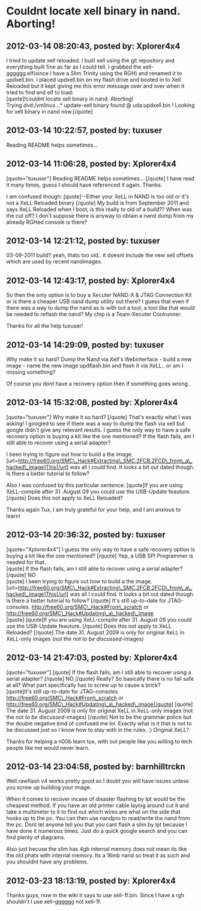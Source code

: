 # Couldnt locate xell binary in nand. Aborting!

## 2012-03-14 08:20:43, posted by: Xplorer4x4

I tried to update xell reloaded. I built xell using the git repository and everything built fine as far as I could tell. I grabbed the xell-gggggg.elf(since I have a Slim Trinity using the RGH) and renamed it to updxell.bin. I placed updxell.bin on my flash drive and booted in to Xell Reloaded but it kept giving me this error message over and over when it tried to find and elf to load:  
 [quote]!couldnt locate xell binary in nand. Aborting!  
 Trying dvd:/vmlinux...* update-xell binary found @ uda:updxell.bin ! Looking for xell binary in nand now.[/quote]

## 2012-03-14 10:22:57, posted by: tuxuser

Reading README helps sometimes...

## 2012-03-14 11:06:28, posted by: Xplorer4x4

[quote="tuxuser"] Reading README helps sometimes... [/quote] I have read it many times, guess I should have referenced it again. Thanks.  
   
 I am confused though: [quote]--Either your XeLL in NAND is too old or it's not a XeLL Reloaded binary [/quote] My build is from September 2011 and says XeLL Reloaded when I boot, is this really to old of a build?? When was the cut off? I don't suppose there is anyway to obtain a nand dump from my already RGHed console is there?

## 2012-03-14 12:21:12, posted by: tuxuser

03-09-2011 build? yeah, thats too old.. it doesnt include the new xell offsets which are used by recent nandimages.

## 2012-03-14 12:43:17, posted by: Xplorer4x4

So then the only option is to buy a Xecuter NAND-X & JTAG Connection Kit or is there a cheaper USB nand dump utility out there? I guess that even if there was a way to dump the nand as is with out a tool, a tool like that would be needed to reflash the nand? My chip is a Team-Xecuter Coolrunner.  
   
 Thanks for all the help tuxuser!

## 2012-03-14 14:29:09, posted by: tuxuser

Why make it so hard? Dump the Nand via Xell's Webinterface - build a new image - name the new image updflash.bin and flash it via XeLL.. or am I missing something?  
   
 Of course you dont have a recovery option then if something goes wrong..

## 2012-03-14 15:32:08, posted by: Xplorer4x4

[quote="tuxuser"] Why make it so hard? [/quote] That's exactly what I was asking! I googled to see if there was a way to dump the flash via xell but google didn't give any relevant results. I guess the only way to have a safe recovery option is buying a kit like the one mentioned? If the flash fails, am I still able to recover using a serial adapter?  
   
 I been trying to figure out how to build a the image. [url=http://free60.org/SMC\_Hack#Extracting\_SMC.2FCB.2FCD\_from\_a\_hacked\_image]This[/url] was all I could find. It looks a bit out dated though. Is there a better tutorial to follow?  
   
 Also I was confused by this particular sentence: [quote]If you are using XeLL-compile after 31. August 09 you could use the USB-Update feauture. [/quote] Does this not apply to XeLL Reloaded?  
   
 Thanks again Tux, I am truly grateful for your help, and I am anxious to learn!

## 2012-03-14 20:36:32, posted by: tuxuser

[quote="Xplorer4x4"] I guess the only way to have a safe recovery option is buying a kit like the one mentioned? [/quote] Yep, a USB SPI Programmer is needed for that.  
 [quote] If the flash fails, am I still able to recover using a serial adapter? [/quote] NO  
 [quote] I been trying to figure out how to build a the image. [url=http://free60.org/SMC\_Hack#Extracting\_SMC.2FCB.2FCD\_from\_a\_hacked\_image]This[/url] was all I could find. It looks a bit out dated though. Is there a better tutorial to follow? [/quote] It's still up-to-date for JTAG-consoles. http://free60.org/SMC\_Hack#From\_scratch or http://free60.org/SMC\_Hack#Updating\_a\_hacked\_image  
 [quote] [quote]If you are using XeLL-compile after 31. August 09 you could use the USB-Update feauture. [/quote] Does this not apply to XeLL Reloaded? [/quote] The date 31. August 2009 is only for original XeLL in XeLL-only images (not the *not to be discussed*-images)

## 2012-03-14 21:47:03, posted by: Xplorer4x4

[quote="tuxuser"] [quote] If the flash fails, am I still able to recover using a serial adapter? [/quote] NO [/quote] Really? So basically there is no fail safe at all? What part specifically has to screw up to cause a brick?  
 [quote]It's still up-to-date for JTAG-consoles. http://free60.org/SMC\_Hack#From\_scratch or http://free60.org/SMC\_Hack#Updating\_a\_hacked\_image[/quote] [quote] The date 31. August 2009 is only for original XeLL in XeLL-only images (not the *not to be discussed*-images) [/quote] Not to be the grammar police but the double negative kind of confused me lol. Exactly what is it that is not to be discussed just so I know how to stay with in the rules. ;) Original XeLL?   
   
 Thanks for helping a n00b learn tux, with out people like you willing to tech people like me would never learn.

## 2012-03-14 23:04:58, posted by: barnhilltrckn

Well rawflash v4 works pretty good so I doubt you will have issues unless you screw up building your image.   
   
 When it comes to recover incase of disaster flashing by lpt would be the cheapest method. If you have an old printer cable laying around cut it and take a multimeter to it to find out which wires are what on the side that hooks up to the pc. You can then use nandpro to read/write the nand from the pc. Dont let anyone tell you that you cant flash a slim by lpt because I have done it numerous times. Just do a quick google search and you can find plenty of diagrams.  
   
 Also just becuse the slim has 4gb internal memory does not mean its like the old phats with internal memory. Its a 16mb nand so treat it as such and you shouldnt have any problems.

## 2012-03-23 18:13:19, posted by: Xplorer4x4

Thanks guys, now in the wiki it says to use xell-1f.bin. Since I have a rgh shouldn't I use xell-gggggg not xell-1f.
